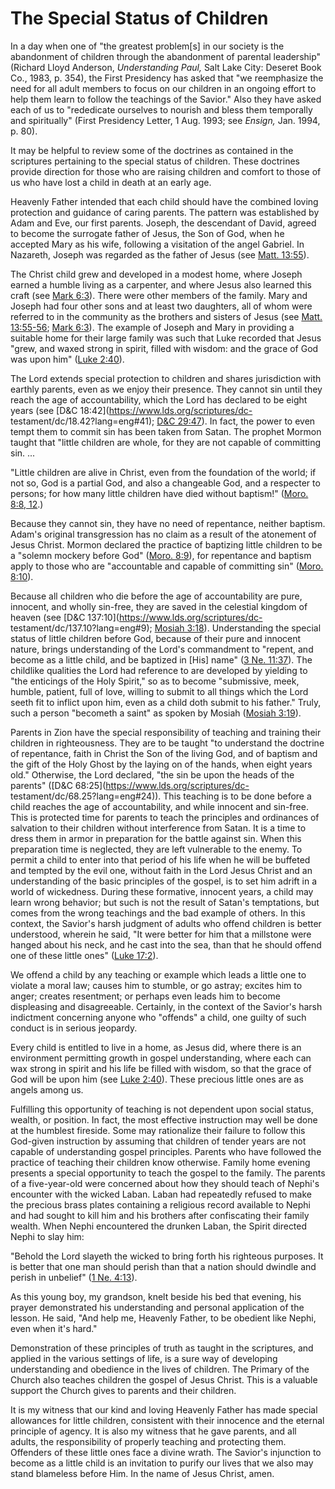 # The Special Status of Children

In a day when one of "the greatest problem[s] in our society is the
abandonment of children through the abandonment of parental leadership"
(Richard Lloyd Anderson, _Understanding Paul,_ Salt Lake City: Deseret Book
Co., 1983, p. 354), the First Presidency has asked that "we reemphasize the
need for all adult members to focus on our children in an ongoing effort to
help them learn to follow the teachings of the Savior." Also they have asked
each of us to "rededicate ourselves to nourish and bless them temporally and
spiritually" (First Presidency Letter, 1 Aug. 1993; see _Ensign,_ Jan. 1994,
p. 80).

It may be helpful to review some of the doctrines as contained in the
scriptures pertaining to the special status of children. These doctrines
provide direction for those who are raising children and comfort to those of
us who have lost a child in death at an early age.

Heavenly Father intended that each child should have the combined loving
protection and guidance of caring parents. The pattern was established by Adam
and Eve, our first parents. Joseph, the descendant of David, agreed to become
the surrogate father of Jesus, the Son of God, when he accepted Mary as his
wife, following a visitation of the angel Gabriel. In Nazareth, Joseph was
regarded as the father of Jesus (see [Matt.
13:55](https://www.lds.org/scriptures/nt/matt/13.55?lang=eng#54)).

The Christ child grew and developed in a modest home, where Joseph earned a
humble living as a carpenter, and where Jesus also learned this craft (see
[Mark 6:3](https://www.lds.org/scriptures/nt/mark/6.3?lang=eng#2)). There were
other members of the family. Mary and Joseph had four other sons and at least
two daughters, all of whom were referred to in the community as the brothers
and sisters of Jesus (see [Matt.
13:55-56](https://www.lds.org/scriptures/nt/matt/13.55-56?lang=eng#54); [Mark
6:3](https://www.lds.org/scriptures/nt/mark/6.3?lang=eng#2)). The example of
Joseph and Mary in providing a suitable home for their large family was such
that Luke recorded that Jesus "grew, and waxed strong in spirit, filled with
wisdom: and the grace of God was upon him" ([Luke
2:40](https://www.lds.org/scriptures/nt/luke/2.40?lang=eng#39)).

The Lord extends special protection to children and shares jurisdiction with
earthly parents, even as we enjoy their presence. They cannot sin until they
reach the age of accountability, which the Lord has declared to be eight years
(see [D&amp;C 18:42](https://www.lds.org/scriptures/dc-
testament/dc/18.42?lang=eng#41); [D&amp;C
29:47](https://www.lds.org/scriptures/dc-testament/dc/29.47?lang=eng#46)). In
fact, the power to even tempt them to commit sin has been taken from Satan.
The prophet Mormon taught that "little children are whole, for they are not
capable of committing sin. ...

"Little children are alive in Christ, even from the foundation of the world;
if not so, God is a partial God, and also a changeable God, and a respecter to
persons; for how many little children have died without baptism!" ([Moro. 8:8,
12](https://www.lds.org/scriptures/bofm/moro/8.8%2C12?lang=eng#7).)

Because they cannot sin, they have no need of repentance, neither baptism.
Adam's original transgression has no claim as a result of the atonement of
Jesus Christ. Mormon declared the practice of baptizing little children to be
a "solemn mockery before God" ([Moro.
8:9](https://www.lds.org/scriptures/bofm/moro/8.9?lang=eng#8)), for repentance
and baptism apply to those who are "accountable and capable of committing sin"
([Moro. 8:10](https://www.lds.org/scriptures/bofm/moro/8.10?lang=eng#9)).

Because all children who die before the age of accountability are pure,
innocent, and wholly sin-free, they are saved in the celestial kingdom of
heaven (see [D&amp;C 137:10](https://www.lds.org/scriptures/dc-
testament/dc/137.10?lang=eng#9); [Mosiah
3:18](https://www.lds.org/scriptures/bofm/mosiah/3.18?lang=eng#17)).
Understanding the special status of little children before God, because of
their pure and innocent nature, brings understanding of the Lord's commandment
to "repent, and become as a little child, and be baptized in [His] name" ([3
Ne. 11:37](https://www.lds.org/scriptures/bofm/3-ne/11.37?lang=eng#36)). The
childlike qualities the Lord had reference to are developed by yielding to
"the enticings of the Holy Spirit," so as to become "submissive, meek, humble,
patient, full of love, willing to submit to all things which the Lord seeth
fit to inflict upon him, even as a child doth submit to his father." Truly,
such a person "becometh a saint" as spoken by Mosiah ([Mosiah
3:19](https://www.lds.org/scriptures/bofm/mosiah/3.19?lang=eng#18)).

Parents in Zion have the special responsibility of teaching and training their
children in righteousness. They are to be taught "to understand the doctrine
of repentance, faith in Christ the Son of the living God, and of baptism and
the gift of the Holy Ghost by the laying on of the hands, when eight years
old." Otherwise, the Lord declared, "the sin be upon the heads of the parents"
([D&amp;C 68:25](https://www.lds.org/scriptures/dc-
testament/dc/68.25?lang=eng#24)). This teaching is to be done before a child
reaches the age of accountability, and while innocent and sin-free. This is
protected time for parents to teach the principles and ordinances of salvation
to their children without interference from Satan. It is a time to dress them
in armor in preparation for the battle against sin. When this preparation time
is neglected, they are left vulnerable to the enemy. To permit a child to
enter into that period of his life when he will be buffeted and tempted by the
evil one, without faith in the Lord Jesus Christ and an understanding of the
basic principles of the gospel, is to set him adrift in a world of wickedness.
During these formative, innocent years, a child may learn wrong behavior; but
such is not the result of Satan's temptations, but comes from the wrong
teachings and the bad example of others. In this context, the Savior's harsh
judgment of adults who offend children is better understood, wherein he said,
"It were better for him that a millstone were hanged about his neck, and he
cast into the sea, than that he should offend one of these little ones" ([Luke
17:2](https://www.lds.org/scriptures/nt/luke/17.2?lang=eng#1)).

We offend a child by any teaching or example which leads a little one to
violate a moral law; causes him to stumble, or go astray; excites him to
anger; creates resentment; or perhaps even leads him to become displeasing and
disagreeable. Certainly, in the context of the Savior's harsh indictment
concerning anyone who "offends" a child, one guilty of such conduct is in
serious jeopardy.

Every child is entitled to live in a home, as Jesus did, where there is an
environment permitting growth in gospel understanding, where each can wax
strong in spirit and his life be filled with wisdom, so that the grace of God
will be upon him (see [Luke
2:40](https://www.lds.org/scriptures/nt/luke/2.40?lang=eng#39)). These
precious little ones are as angels among us.

Fulfilling this opportunity of teaching is not dependent upon social status,
wealth, or position. In fact, the most effective instruction may well be done
at the humblest fireside. Some may rationalize their failure to follow this
God-given instruction by assuming that children of tender years are not
capable of understanding gospel principles. Parents who have followed the
practice of teaching their children know otherwise. Family home evening
presents a special opportunity to teach the gospel to the family. The parents
of a five-year-old were concerned about how they should teach of Nephi's
encounter with the wicked Laban. Laban had repeatedly refused to make the
precious brass plates containing a religious record available to Nephi and had
sought to kill him and his brothers after confiscating their family wealth.
When Nephi encountered the drunken Laban, the Spirit directed Nephi to slay
him:

"Behold the Lord slayeth the wicked to bring forth his righteous purposes. It
is better that one man should perish than that a nation should dwindle and
perish in unbelief" ([1 Ne.
4:13](https://www.lds.org/scriptures/bofm/1-ne/4.13?lang=eng#12)).

As this young boy, my grandson, knelt beside his bed that evening, his prayer
demonstrated his understanding and personal application of the lesson. He
said, "And help me, Heavenly Father, to be obedient like Nephi, even when it's
hard."

Demonstration of these principles of truth as taught in the scriptures, and
applied in the various settings of life, is a sure way of developing
understanding and obedience in the lives of children. The Primary of the
Church also teaches children the gospel of Jesus Christ. This is a valuable
support the Church gives to parents and their children.

It is my witness that our kind and loving Heavenly Father has made special
allowances for little children, consistent with their innocence and the
eternal principle of agency. It is also my witness that he gave parents, and
all adults, the responsibility of properly teaching and protecting them.
Offenders of these little ones face a divine wrath. The Savior's injunction to
become as a little child is an invitation to purify our lives that we also may
stand blameless before Him. In the name of Jesus Christ, amen.

